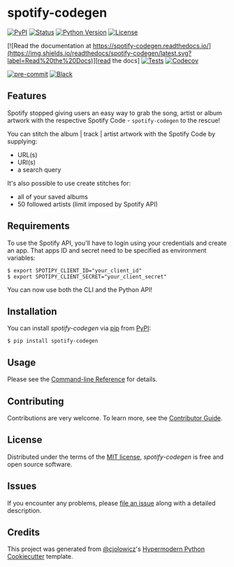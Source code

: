 # spotify-codegen

[![PyPI](https://img.shields.io/pypi/v/spotify-codegen.svg)][pypi_]
[![Status](https://img.shields.io/pypi/status/spotify-codegen.svg)][status]
[![Python Version](https://img.shields.io/pypi/pyversions/spotify-codegen)][python version]
[![License](https://img.shields.io/pypi/l/spotify-codegen)][license]

[![Read the documentation at https://spotify-codegen.readthedocs.io/](https://img.shields.io/readthedocs/spotify-codegen/latest.svg?label=Read%20the%20Docs)][read the docs]
[![Tests](https://github.com/tilschuenemann/spotify-codegen/workflows/Tests/badge.svg)][tests]
[![Codecov](https://codecov.io/gh/tilschuenemann/spotify-codegen/branch/main/graph/badge.svg)][codecov]

[![pre-commit](https://img.shields.io/badge/pre--commit-enabled-brightgreen?logo=pre-commit&logoColor=white)][pre-commit]
[![Black](https://img.shields.io/badge/code%20style-black-000000.svg)][black]

[pypi_]: https://pypi.org/project/spotify-codegen/
[status]: https://pypi.org/project/spotify-codegen/
[python version]: https://pypi.org/project/spotify-codegen
[read the docs]: https://spotify-codegen.readthedocs.io/
[tests]: https://github.com/tilschuenemann/spotify-codegen/actions?workflow=Tests
[codecov]: https://app.codecov.io/gh/tilschuenemann/spotify-codegen
[pre-commit]: https://github.com/pre-commit/pre-commit
[black]: https://github.com/psf/black

## Features

Spotify stopped giving users an easy way to grab the song, artist or album artwork with the respective Spotify Code  - `spotify-codegen` to the rescue! 

You can stitch the album | track | artist artwork with the Spotify Code by supplying: 

- URL(s)
- URI(s)
- a search query

It's also possible to use create stitches for:

- all of your saved albums
- 50 followed artists (limit imposed by Spotify API)


## Requirements

To use the Spotify API, you'll have to login using your credentials and create an app. That apps ID and secret need to be specified as environment variables:

```console
$ export SPOTIPY_CLIENT_ID="your_client_id"
$ export SPOTIPY_CLIENT_SECRET="your_client_secret"
```

You can now use both the CLI and the Python API!

## Installation

You can install _spotify-codegen_ via [pip] from [PyPI]:

```console
$ pip install spotify-codegen
```

## Usage

Please see the [Command-line Reference] for details.

## Contributing

Contributions are very welcome.
To learn more, see the [Contributor Guide].

## License

Distributed under the terms of the [MIT license][license],
_spotify-codegen_ is free and open source software.

## Issues

If you encounter any problems,
please [file an issue] along with a detailed description.

## Credits

This project was generated from [@cjolowicz]'s [Hypermodern Python Cookiecutter] template.

[@cjolowicz]: https://github.com/cjolowicz
[pypi]: https://pypi.org/
[hypermodern python cookiecutter]: https://github.com/cjolowicz/cookiecutter-hypermodern-python
[file an issue]: https://github.com/tilschuenemann/spotify-codegen/issues
[pip]: https://pip.pypa.io/

<!-- github-only -->

[license]: https://github.com/tilschuenemann/spotify-codegen/blob/main/LICENSE
[contributor guide]: https://github.com/tilschuenemann/spotify-codegen/blob/main/CONTRIBUTING.md
[command-line reference]: https://spotify-codegen.readthedocs.io/en/latest/usage.html

